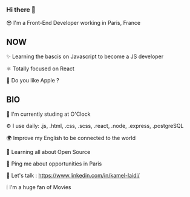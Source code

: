 ### Hi there 👋

😎 I'm a Front-End Developer working in Paris, France 

## NOW 

✨ Learning the bascis on Javascript to become a JS developer

⚛️ Totally focused on React

🍏 Do you like Apple ?

## BIO

🏢 I'm currently studing at O'Clock

⚙️ I use daily: .js, .html, .css, .scss, .react, .node, .express, .postgreSQL

🌍 Improve my English to be connected to the world

🌱 Learning all about Open Source

💬 Ping me about opportunities in Paris 

🤝 Let's talk : https://www.linkedin.com/in/kamel-laidi/

🕯 I'm a huge fan of Movies
